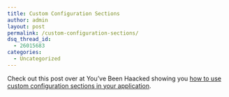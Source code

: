 ```yaml
---
title: Custom Configuration Sections
author: admin
layout: post
permalink: /custom-configuration-sections/
dsq_thread_id:
  - 26015683
categories:
  - Uncategorized
---
```

Check out this post over at You&#8217;ve Been Haacked showing you <a class href="http://haacked.com/archive/2007/03/12/custom-configuration-sections-in-3-easy-steps.aspx">how to use custom configuration sections in your application</a>.